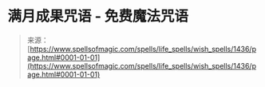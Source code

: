 <!--yml

category: 未分类

日期：2024-06-12 18:34:26

-->

# 满月成果咒语 - 免费魔法咒语

> 来源：[https://www.spellsofmagic.com/spells/life_spells/wish_spells/1436/page.html#0001-01-01](https://www.spellsofmagic.com/spells/life_spells/wish_spells/1436/page.html#0001-01-01)
